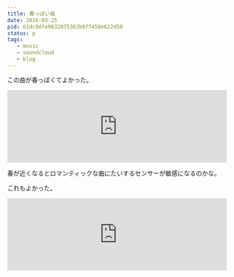 ```yaml
---
title: 春っぽい曲
date: 2016-03-25
pid: 61dc9dfe9632075363b9ff450e622d50
status: p
tags:
   - music
   - soundcloud
   - blog
---
```


この曲が春っぽくてよかった。

<iframe width="100%" height="166" scrolling="no" frameborder="no" src="https://w.soundcloud.com/player/?url=https%3A//api.soundcloud.com/tracks/254406106&amp;color=ff5500&amp;auto_play=false&amp;hide_related=false&amp;show_comments=true&amp;show_user=true&amp;show_reposts=false"></iframe>

春が近くなるとロマンティックな曲にたいするセンサーが敏感になるのかな。

これもよかった。

<iframe width="100%" height="166" scrolling="no" frameborder="no" src="https://w.soundcloud.com/player/?url=https%3A//api.soundcloud.com/tracks/254860203&amp;color=ff5500&amp;auto_play=false&amp;hide_related=false&amp;show_comments=true&amp;show_user=true&amp;show_reposts=false"></iframe>